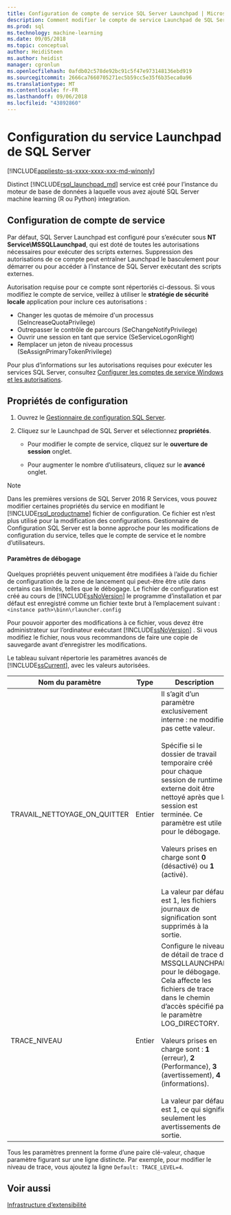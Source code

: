 ```yaml
---
title: Configuration de compte de service SQL Server Launchpad | Microsoft Docs
description: Comment modifier le compte de service Launchpad de SQL Server utilisé pour l’exécution du script externe sur SQL Server.
ms.prod: sql
ms.technology: machine-learning
ms.date: 09/05/2018
ms.topic: conceptual
author: HeidiSteen
ms.author: heidist
manager: cgronlun
ms.openlocfilehash: 0afdb02c578de92bc91c5f47e973148136ebd919
ms.sourcegitcommit: 2666ca7660705271ec5b59cc5e35f6b35eca0a96
ms.translationtype: MT
ms.contentlocale: fr-FR
ms.lasthandoff: 09/06/2018
ms.locfileid: "43892860"
---
```

# <a name="sql-server-launchpad-service-configuration"></a>Configuration du service Launchpad de SQL Server
[!INCLUDE[appliesto-ss-xxxx-xxxx-xxx-md-winonly](../../includes/appliesto-ss-xxxx-xxxx-xxx-md-winonly.md)]

Distinct [!INCLUDE[rsql_launchpad_md](../../includes/rsql-launchpad-md.md)] service est créé pour l’instance du moteur de base de données à laquelle vous avez ajouté SQL Server machine learning (R ou Python) integration.

## <a name="service-account-configuration"></a>Configuration de compte de service

Par défaut, SQL Server Launchpad est configuré pour s’exécuter sous **NT Service\MSSQLLaunchpad**, qui est doté de toutes les autorisations nécessaires pour exécuter des scripts externes. Suppression des autorisations de ce compte peut entraîner Launchpad le basculement pour démarrer ou pour accéder à l’instance de SQL Server exécutant des scripts externes.

Autorisation requise pour ce compte sont répertoriés ci-dessous. Si vous modifiez le compte de service, veillez à utiliser le **stratégie de sécurité locale** application pour inclure ces autorisations :

+ Changer les quotas de mémoire d'un processus (SeIncreaseQuotaPrivilege)
+ Outrepasser le contrôle de parcours (SeChangeNotifyPrivilege)
+ Ouvrir une session en tant que service (SeServiceLogonRight)
+ Remplacer un jeton de niveau processus (SeAssignPrimaryTokenPrivilege)

Pour plus d’informations sur les autorisations requises pour exécuter les services SQL Server, consultez [Configurer les comptes de service Windows et les autorisations](../../database-engine/configure-windows/configure-windows-service-accounts-and-permissions.md).

<a name="bkmk_ChangingConfig"></a> 

## <a name="configuration-properties"></a>Propriétés de configuration

1. Ouvrez le [Gestionnaire de configuration SQL Server](../../relational-databases/sql-server-configuration-manager.md). 

2. Cliquez sur le Launchpad de SQL Server et sélectionnez **propriétés**.

    + Pour modifier le compte de service, cliquez sur le **ouverture de session** onglet.

    + Pour augmenter le nombre d’utilisateurs, cliquez sur le **avancé** onglet.

> [!Note]
> Dans les premières versions de SQL Server 2016 R Services, vous pouvez modifier certaines propriétés du service en modifiant le [!INCLUDE[rsql_productname](../../includes/rsql-productname-md.md)] fichier de configuration. Ce fichier est n’est plus utilisé pour la modification des configurations. Gestionnaire de Configuration SQL Server est la bonne approche pour les modifications de configuration du service, telles que le compte de service et le nombre d’utilisateurs.

#### <a name="debug-settings"></a>Paramètres de débogage

Quelques propriétés peuvent uniquement être modifiées à l’aide du fichier de configuration de la zone de lancement qui peut-être être utile dans certains cas limités, telles que le débogage. Le fichier de configuration est créé au cours de [!INCLUDE[ssNoVersion](../../includes/ssnoversion-md.md)] le programme d’installation et par défaut est enregistré comme un fichier texte brut à l’emplacement suivant : `<instance path>\binn\rlauncher.config`

Pour pouvoir apporter des modifications à ce fichier, vous devez être administrateur sur l’ordinateur exécutant [!INCLUDE[ssNoVersion](../../includes/ssnoversion-md.md)] . Si vous modifiez le fichier, nous vous recommandons de faire une copie de sauvegarde avant d’enregistrer les modifications.

Le tableau suivant répertorie les paramètres avancés de [!INCLUDE[ssCurrent](../../includes/sscurrent-md.md)], avec les valeurs autorisées. 

|**Nom du paramètre**|**Type**|**Description**|
|----|----|----|
|TRAVAIL\_NETTOYAGE\_ON\_QUITTER|Entier |Il s’agit d’un paramètre exclusivement interne : ne modifiez pas cette valeur. </br></br>Spécifie si le dossier de travail temporaire créé pour chaque session de runtime externe doit être nettoyé après que la session est terminée. Ce paramètre est utile pour le débogage. </br></br>Valeurs prises en charge sont **0** (désactivé) ou **1** (activé). </br></br>La valeur par défaut est 1, les fichiers journaux de signification sont supprimés à la sortie.|
|TRACE\_NIVEAU|Entier |Configure le niveau de détail de trace de MSSQLLAUNCHPAD pour le débogage. Cela affecte les fichiers de trace dans le chemin d’accès spécifié par le paramètre LOG_DIRECTORY. </br></br>Valeurs prises en charge sont : **1** (erreur), **2** (Performance), **3** (avertissement), **4** (informations). </br></br>La valeur par défaut est 1, ce qui signifie seulement les avertissements de sortie.|

Tous les paramètres prennent la forme d’une paire clé-valeur, chaque paramètre figurant sur une ligne distincte. Par exemple, pour modifier le niveau de trace, vous ajoutez la ligne `Default: TRACE_LEVEL=4`.

## <a name="see-also"></a>Voir aussi

[Infrastructure d’extensibilité](../concepts/extensibility-framework.md)
